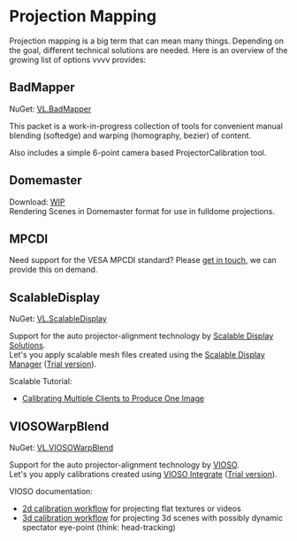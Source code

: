 # Projection Mapping

Projection mapping is a big term that can mean many things. Depending on the goal, different technical solutions are needed. Here is an overview of the  growing list of options vvvv provides:

## BadMapper 
NuGet: [VL.BadMapper](https://www.nuget.org/packages/VL.BadMapper)

This packet is a work-in-progress collection of tools for convenient manual blending (softedge) and warping (homography, bezier) of content.

Also includes a simple 6-point camera based ProjectorCalibration tool. 

## Domemaster
Download: [WIP](https://discourse.vvvv.org/t/vl-domemaster/20660)  
Rendering Scenes in Domemaster format for use in fulldome projections.

## MPCDI
Need support for the VESA MPCDI standard? Please [get in touch](mailto:devvvvs@vvvv.org), we can provide this on demand. 

## ScalableDisplay
NuGet: [VL.ScalableDisplay](https://www.nuget.org/packages/VL.ScalableDisplay)

Support for the auto projector-alignment technology by [Scalable Display Solutions](http://scalabledisplay.com/).  
Let's you apply scalable mesh files created using the [Scalable Display Manager](https://www.scalabledisplay.com/products/scalable-display-manager/) ([Trial version](https://www.scalabledisplay.com/software-demo-request/)).

Scalable Tutorial:
- [Calibrating Multiple Clients to Produce One Image](https://youtu.be/OAJLBI6aktU)

## VIOSOWarpBlend
NuGet: [VL.VIOSOWarpBlend](https://www.nuget.org/packages/VL.VIOSOWarpBlend)

Support for the auto projector-alignment technology by [VIOSO](https://vioso.com/).  
Let's you apply calibrations created using [VIOSO Integrate](https://vioso.com/vioso-integrate/) ([Trial version](https://vioso.com/downloads/#integrate)).

VIOSO documentation:
- [2d calibration workflow](https://helpdesk.vioso.com/documentation/core-video-tutorial/) for projecting flat textures or videos
- [3d calibration workflow](https://helpdesk.vioso.com/documentation/vrsim-3d-calibration/) for projecting 3d scenes with possibly dynamic spectator eye-point (think: head-tracking)
